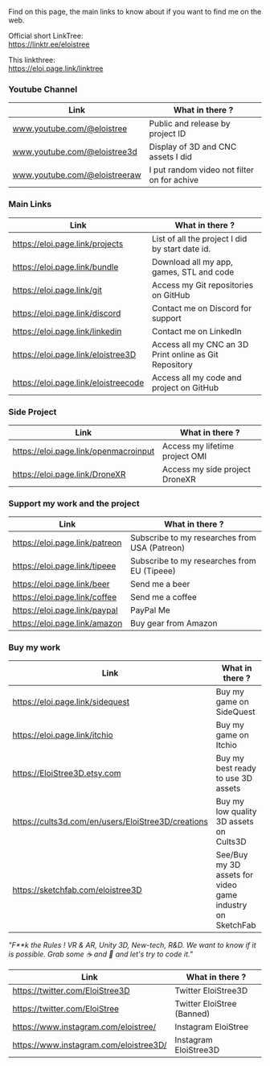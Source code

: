 Find on this page, the main links to know about if you want to find me on the web.


Official short LinkTree:  
https://linktr.ee/eloistree  
  
This linkthree:   
https://eloi.page.link/linktree  


### Youtube Channel

Link | What in there ?
--- | ---
www.youtube.com/@eloistree | Public and release by project ID
www.youtube.com/@eloistree3d | Display of 3D and CNC assets I did
www.youtube.com/@eloistreeraw | I put random video not filter on for achive


### Main Links

Link | What in there ?
--- | ---
https://eloi.page.link/projects | List of all the project I did by start date id.
https://eloi.page.link/bundle | Download all my app, games, STL and code
https://eloi.page.link/git | Access my Git repositories on GitHub
https://eloi.page.link/discord | Contact me on Discord for support
https://eloi.page.link/linkedin | Contact me on LinkedIn
https://eloi.page.link/eloistree3D | Access all my CNC an 3D Print online as Git Repository
https://eloi.page.link/eloistreecode | Access all my code and project on GitHub


### Side Project

Link | What in there ?
--- | ---
https://eloi.page.link/openmacroinput | Access my lifetime project OMI
https://eloi.page.link/DroneXR | Access my side project DroneXR


### Support my work and the project

Link | What in there ?
--- | ---
https://eloi.page.link/patreon | Subscribe to my researches from USA (Patreon)
https://eloi.page.link/tipeee | Subscribe to my researches from EU (Tipeee)
https://eloi.page.link/beer | Send me a beer
https://eloi.page.link/coffee | Send me a coffee
https://eloi.page.link/paypal | PayPal Me
https://eloi.page.link/amazon | Buy gear from Amazon

 
### Buy my work

Link | What in there ?
--- | ---
https://eloi.page.link/sidequest | Buy my game on SideQuest
https://eloi.page.link/itchio | Buy my game on Itchio
https://EloiStree3D.etsy.com | Buy my best ready to use 3D assets
https://cults3d.com/en/users/EloiStree3D/creations | Buy my low quality 3D assets on Cults3D
https://sketchfab.com/eloistree3D | See/Buy my 3D assets for video game industry on SketchFab




_"F**k the Rules ! VR & AR, Unity 3D, New-tech, R&D. We want to know if it is possible. Grab some ☕ and 🍺 and let's try to code it."_



Link | What in there ?
--- | ---
https://twitter.com/EloiStree3D | Twitter EloiStree3D
https://twitter.com/EloiStree | Twitter EloiStree (Banned)
https://www.instagram.com/eloistree/ | Instagram EloiStree
https://www.instagram.com/eloistree3D/ | Instagram EloiStree3D
